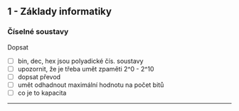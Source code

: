 ## 1 - Základy informatiky

### Číselné soustavy

Dopsat
- [ ] bin, dec, hex jsou polyadické čís. soustavy
- [ ] upozornit, že je třeba umět zpaměti 2^0 - 2^10
- [ ] dopsat převod
- [ ] umět odhadnout maximální hodnotu na počet bitů
- [ ] co je to kapacita

---

<!---
velmi velmi raw verze toho, co říkal hapl v BIS, pokud není něco z tohohle dopsáno, tak by se to tam mohlo přihodit

otázka č.1 --------------------------------------------------------------

Hex využití

IPv6
Adresace paměti, čtení paměti
Mac adresa

Dec vs bin
Vyuziti v pocitacich jestli napeti je, nebo neni. (vetsinou kdyz je napeti tak 1, neni napeti 0)

Bin vs hex

Zmrsknuti binarnich hodnot do hexadecimalu
Jedno hex cislo muze byt vyjadreno 4mi binarnimi cisly

Prevod mezi bin a hex

101101
V
10|1101
2  | 13
2  | D

13 - > D
13-9=4
A b c d e f
D je ctvrte
Vysledek je 2d



Vyjadreni velke velikosti v mocnine

2^38 - 2^30 je Giga, 2^8 je 256 takže odpověď je 256G

8b - 1B (znak) , 4b - nibble/pulbit, 16b = 2B - slovo



Data mohou přinášet informace
Medium přenáší informace

Data mohou byt i neporozumene hodnoty, pokud jsou data porozumeny, tak se stavaji informaci

Kapacita je maximalni mnozstvi ulozenych dat

Přímý kod

Záporne (-)  ->      1 | 1010
Kladne.  (+) ->      0 | 1010


Zakodovani informace


Napr zpusob dopravy

1011

1.bit = 0, autem nelze
            1, autem lze

2.bit = 0, vlakem nelze
            1, vlakem lze

3.bit = 0, letadlem nelze
            1, letadlem lze

X.bit = 0,xxx nelze
             1,xxx lze


Tldr: bity nemusí znamenat jen čísla, mohou být také stavy, či možnosti


V CMOS pameti nalezneme 01011001
8b dat

01011001 = 89s ale 89s neni mozne v minute

Spatna interpretace dat
Toty data se interpretuji po skupinach po 4.

0101 | 1001
     5.     9.
59s, toto už možné je


Propustnost
- schopnost media prenest urcity objem dat (maximalni) 
Napr.
Ethernet - 10Mbit/s
FastEthernet - 100Mbit/s

Sběrnice - SATA 3 - 6Gbit/s


Typy prenosu dat

Paralelní
Seriovy

Seriovy je preferovany, kvuli frekvencim

Takt a frekvence

Takt je hodinova a rizena frekvence

Frekvence je frekvence lol

otázka č.6 --------------------------------------------------------------

Co to je Os

Rozhrani umoznujici interfacovani mezi uzivatelem a hardwarem

Rozdeluje se na shell a jadro

Jadro
Rozdeleni
Monoliticke - pouzivane Linuxem
Jadro musi mit veskere drivery nactene v jadru, a dalsi drivery musi byt pridany, a kompilovany primo s jadrem

Mikrojadro - pouzivane Microsoft
Oddelene vrstvy, jadra a ovladace


Typy - 
Jednouzivatelsky
DOS

Viceuzivatelsky
Windows, linux

---
Jednoulohovy 
DOS

Viceulohovy
Win/Linux

--
Multitasking

Preemptivni
Win98 - 11

Presne vyhrazeny cas, pomoci dispeceru, a OS po danem casu vzdy prerazene prostredky


Cooperativni
Win3.1
Win95

Kazda aplikace zodpovedna za prirazeni  rizeni jine aplikace


Shell muze byt terminalovy, nebo graficky, nebo oboji

Evidence procesu

Co je to proces

Kde se bere
Proces vznika z aplikace na disku
(BEZICI) proces - je v RAM
(nebezici) proces - muze byt na disku

Kdo se o ne stara
Cast jadra (dispatcher) 
Prideluje aplikacim ID a prideluje aplikacim prostredky (pamet, procesor, čas)


sorry for shit spelling, byl jsem rád že jsem ho chápal a stíhal zapisovat na phone ok dik cs
-->
